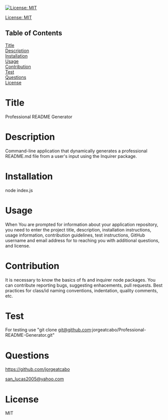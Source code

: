 
[![License: MIT](https://img.shields.io/badge/License-MIT-yellow.svg)](https://opensource.org/licenses/MIT)

[License: MIT](https://opensource.org/licenses/MIT)

## Table of Contents
  
[Title](#Title)  
[Description](#Description)  
[Installation](#Installation)  
[Usage](#Usage)  
[Contribution](#Contribution)  
[Test](#Test)  
[Questions](#Questions)    
[License](#License)    
# Title
Professional README Generator

# Description
Command-line application that dynamically generates a professional README.md file from a user's input using the Inquirer package.

# Installation
node index.js

# Usage
When You are prompted for information about your application repository, you need to enter the project title, description, installation instructions, usage information, contribution guidelines, test instructions, GitHub username and email address for to reaching you with additional questions, and license.

# Contribution
It is necessary to know the basics of fs and inquirer node packages. You can contribute reporting bugs, suggesting enhacements, pull requests. Best practices for class/id naming conventions, indentation, quality comments, etc.

# Test
For testing use "git clone git@github.com:jorgeatcabo/Professional-README-Generator.git"

# Questions
https://github.com/jorgeatcabo

san_lucas2005@yahoo.com

# License
MIT
